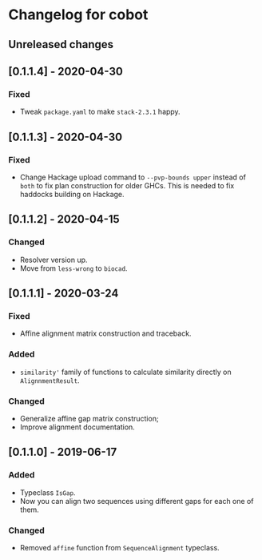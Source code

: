 # Changelog for cobot

## Unreleased changes

## [0.1.1.4] - 2020-04-30
### Fixed
- Tweak `package.yaml` to make `stack-2.3.1` happy.

## [0.1.1.3] - 2020-04-30
### Fixed
- Change Hackage upload command to `--pvp-bounds upper` instead of `both` to fix plan construction
  for older GHCs. This is needed to fix haddocks building on Hackage.

## [0.1.1.2] - 2020-04-15
### Changed
- Resolver version up.
- Move from `less-wrong` to `biocad`.

## [0.1.1.1] - 2020-03-24
### Fixed
- Affine alignment matrix construction and traceback.
### Added
- `similarity'` family of functions to calculate similarity directly on `AlignnmentResult`.
### Changed
- Generalize affine gap matrix construction;
- Improve alignment documentation.

## [0.1.1.0] - 2019-06-17
### Added
- Typeclass `IsGap`.
- Now you can align two sequences using different gaps for each one of them.
### Changed
- Removed `affine` function from `SequenceAlignment` typeclass.
